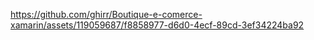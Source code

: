 

https://github.com/ghirr/Boutique-e-comerce-xamarin/assets/119059687/f8858977-d6d0-4ecf-89cd-3ef34224ba92

